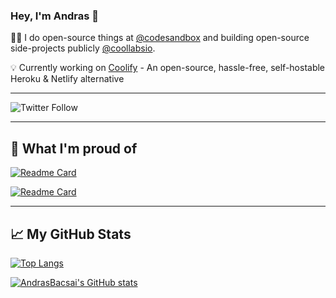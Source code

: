 ### Hey, I'm Andras 👋

🧙‍♂️ I do open-source things at [@codesandbox](https://codesandbox.io) and building open-source side-projects publicly [@coollabsio](https://coollabs.io).


💡 Currently working on [Coolify](https://coollabs.io/coolify) - An open-source, hassle-free, self-hostable Heroku & Netlify alternative 

---

<img alt="Twitter Follow" src="https://img.shields.io/twitter/follow/andrasbacsai?color=black&label=Follow%20my%20journey%20on%20Twitter&style=for-the-badge">

--- 

## 🎉 What I'm proud of

[![Readme Card](https://github-readme-stats.vercel.app/api/pin/?username=coollabsio&repo=coolify&theme=buefy)](https://github.com/coollabsio/coolify)

[![Readme Card](https://github-readme-stats.vercel.app/api/pin/?username=andrasbacsai&repo=machine-learning-api&theme=buefy)](https://github.com/andrasbacsai/machine-learning-api)

---

## &#x1f4c8; My GitHub Stats

[![Top Langs](https://github-readme-stats.vercel.app/api/top-langs/?username=andrasbacsai&hide=java,html,css&theme=buefy&count_private=true)](https://github.com/andrasbacsai/github-readme-stats)

[![AndrasBacsai's GitHub stats](https://github-readme-stats.vercel.app/api?username=andrasbacsai&show_icons=true&theme=buefy&count_private=true)](https://github.com/andrasbacsai/github-readme-stats)



<!--
**andrasbacsai/andrasbacsai** is a ✨ _special_ ✨ repository because its `README.md` (this file) appears on your GitHub profile.

Here are some ideas to get you started:

- 🔭 I’m currently working on ...
- 🌱 I’m currently learning ...
- 👯 I’m looking to collaborate on ...
- 🤔 I’m looking for help with ...
- 💬 Ask me about ...
- 📫 How to reach me: ...
- 😄 Pronouns: ...
- ⚡ Fun fact: ...
-->
